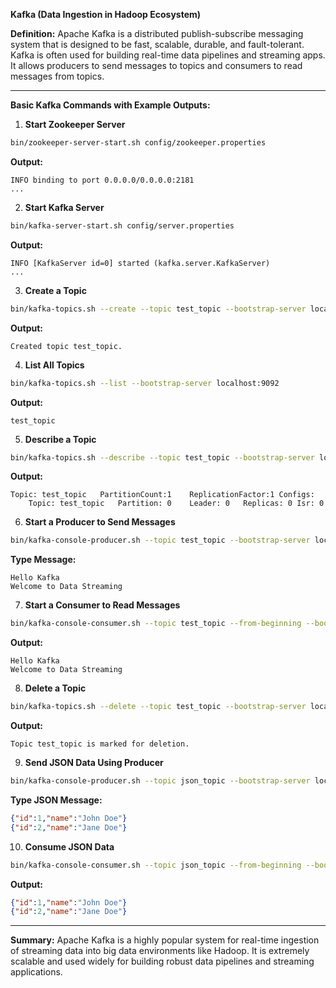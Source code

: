 **Kafka (Data Ingestion in Hadoop Ecosystem)**

**Definition:**
Apache Kafka is a distributed publish-subscribe messaging system that is designed to be fast, scalable, durable, and fault-tolerant. Kafka is often used for building real-time data pipelines and streaming apps. It allows producers to send messages to topics and consumers to read messages from topics.

---

**Basic Kafka Commands with Example Outputs:**

1. **Start Zookeeper Server**
```bash
bin/zookeeper-server-start.sh config/zookeeper.properties
```
**Output:**
```
INFO binding to port 0.0.0.0/0.0.0.0:2181
...
```

2. **Start Kafka Server**
```bash
bin/kafka-server-start.sh config/server.properties
```
**Output:**
```
INFO [KafkaServer id=0] started (kafka.server.KafkaServer)
...
```

3. **Create a Topic**
```bash
bin/kafka-topics.sh --create --topic test_topic --bootstrap-server localhost:9092 --partitions 1 --replication-factor 1
```
**Output:**
```
Created topic test_topic.
```

4. **List All Topics**
```bash
bin/kafka-topics.sh --list --bootstrap-server localhost:9092
```
**Output:**
```
test_topic
```

5. **Describe a Topic**
```bash
bin/kafka-topics.sh --describe --topic test_topic --bootstrap-server localhost:9092
```
**Output:**
```
Topic: test_topic	PartitionCount:1	ReplicationFactor:1	Configs:
	Topic: test_topic	Partition: 0	Leader: 0	Replicas: 0	Isr: 0
```

6. **Start a Producer to Send Messages**
```bash
bin/kafka-console-producer.sh --topic test_topic --bootstrap-server localhost:9092
```
**Type Message:**
```
Hello Kafka
Welcome to Data Streaming
```

7. **Start a Consumer to Read Messages**
```bash
bin/kafka-console-consumer.sh --topic test_topic --from-beginning --bootstrap-server localhost:9092
```
**Output:**
```
Hello Kafka
Welcome to Data Streaming
```

8. **Delete a Topic**
```bash
bin/kafka-topics.sh --delete --topic test_topic --bootstrap-server localhost:9092
```
**Output:**
```
Topic test_topic is marked for deletion.
```

9. **Send JSON Data Using Producer**
```bash
bin/kafka-console-producer.sh --topic json_topic --bootstrap-server localhost:9092
```
**Type JSON Message:**
```json
{"id":1,"name":"John Doe"}
{"id":2,"name":"Jane Doe"}
```

10. **Consume JSON Data**
```bash
bin/kafka-console-consumer.sh --topic json_topic --from-beginning --bootstrap-server localhost:9092
```
**Output:**
```json
{"id":1,"name":"John Doe"}
{"id":2,"name":"Jane Doe"}
```

---

**Summary:**
Apache Kafka is a highly popular system for real-time ingestion of streaming data into big data environments like Hadoop. It is extremely scalable and used widely for building robust data pipelines and streaming applications.

